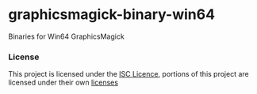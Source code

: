 graphicsmagick-binary-win64
===========================

Binaries for Win64 GraphicsMagick




### License

This project is licensed under the [ISC Licence](./LICENSE.md), portions of this project are licensed under their own [licenses](./gm/licenses/)